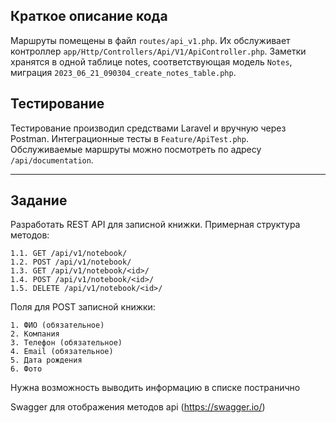 ## Краткое описание кода

Маршруты помещены в файл `routes/api_v1.php`. Их обслуживает контроллер `app/Http/Controllers/Api/V1/ApiController.php`. Заметки хранятся в одной таблице notes, соответствующая модель `Notes`, миграция `2023_06_21_090304_create_notes_table.php`.

## Тестирование

Тестирование производил средствами Laravel и вручную через Postman. Интеграционные тесты в `Feature/ApiTest.php`. <br>
Обслуживаемые маршруты можно посмотреть по адресу `/api/documentation`.

---

## Задание

Разработать REST API для записной книжки. Примерная структура методов:


    1.1. GET /api/v1/notebook/
    1.2. POST /api/v1/notebook/
    1.3. GET /api/v1/notebook/<id>/
    1.4. POST /api/v1/notebook/<id>/
    1.5. DELETE /api/v1/notebook/<id>/


Поля для POST записной книжки:


    1. ФИО (обязательное)
    2. Компания
    3. Телефон (обязательное)
    4. Email (обязательное)
    5. Дата рождения 
    6. Фото

Нужна возможность выводить информацию в списке постранично

Swagger для отображения методов api (https://swagger.io/)
